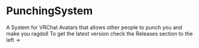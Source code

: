# PunchingSystem
A System for VRChat Avatars that allows other people to punch you and make you ragdoll
To get the latest version check the Releases section to the left ->
